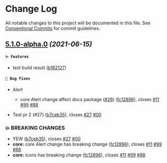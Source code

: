 # Change Log

All notable changes to this project will be documented in this file.
See [Conventional Commits](https://conventionalcommits.org) for commit guidelines.

## [5.1.0-alpha.0](https://github.com/Future-FE-Temp/yufu-design/compare/v5.0.0...v5.1.0-alpha.0) _(2021-06-15)_

#### `✨ Features`

* test build result ([b182127](https://github.com/Future-FE-Temp/yufu-design/commit/b1821273652e13321326a0a0f29e692d6d0bb441))

#### `🐛 Bug Fixes`

* Alert
  * core Alert change affect docs package ([#26](https://github.com/Future-FE-Temp/yufu-design/issues/26)) ([fc12896](https://github.com/Future-FE-Temp/yufu-design/commit/fc128965c09c1910c4261d699bd42468c42a16fe)), closes [#11](https://github.com/Future-FE-Temp/yufu-design/issues/11) [#99](https://github.com/Future-FE-Temp/yufu-design/issues/99) [#88](https://github.com/Future-FE-Temp/yufu-design/issues/88)

* Test pr 2 (#27) ([b7ceb35](https://github.com/Future-FE-Temp/yufu-design/commit/b7ceb35694d5540c19db507f9275ce897df79577)), closes [#27](https://github.com/Future-FE-Temp/yufu-design/issues/27) [#00](https://github.com/Future-FE-Temp/yufu-design/issues/00)

### 💥 BREAKING CHANGES

* YEW ([b7ceb35](https://github.com/Future-FE-Temp/yufu-design/commit/b7ceb35694d5540c19db507f9275ce897df79577)), closes [#27](https://github.com/Future-FE-Temp/yufu-design/issues/27) [#00](https://github.com/Future-FE-Temp/yufu-design/issues/00)
* **core:** core Alert change has breaking change ([fc12896](https://github.com/Future-FE-Temp/yufu-design/commit/fc128965c09c1910c4261d699bd42468c42a16fe)), closes [#11](https://github.com/Future-FE-Temp/yufu-design/issues/11) [#99](https://github.com/Future-FE-Temp/yufu-design/issues/99) [#88](https://github.com/Future-FE-Temp/yufu-design/issues/88)
* **core:** icons has breaking change ([fc12896](https://github.com/Future-FE-Temp/yufu-design/commit/fc128965c09c1910c4261d699bd42468c42a16fe)), closes [#11](https://github.com/Future-FE-Temp/yufu-design/issues/11) [#99](https://github.com/Future-FE-Temp/yufu-design/issues/99) [#88](https://github.com/Future-FE-Temp/yufu-design/issues/88)
